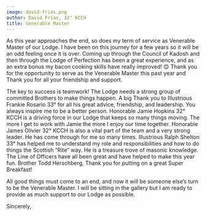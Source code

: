 ```yaml
---
image: david-frias.png
author: David Frias, 32° KCCH
title: Venerable Master
---
```


As this year approaches the end, so does my  term of service as Venerable Master of our Lodge.  I have been on this journey for a few years so it will be an odd feeling once it is over.  Coming up through the Council of Kadosh and then through the Lodge of Perfection has been a great experience, and as an extra bonus  my bacon cooking skills have really improved! 😊  Thank you for the opportunity to serve as the Venerable Master this past year and Thank you for all your friendship and support.

The key to success is teamwork!  The Lodge needs a strong group of committed Brothers to make things happen.  A big Thank you to Illustrious Frankie Rosario 33° for all his great advice, friendship, and leadership.  You always inspire me to be a better person.  Honorable Jamie Hopkins 32° KCCH is a driving force in our Lodge that keeps so many things moving.  The more I get to work with Jamie the more I enjoy our time together.  Honorable James Olivier 32° KCCH is also a vital part of the team and a very strong leader.  He has come through for me so many times.  Illustrious Ralph Shelton 33° has helped me to understand my role and responsibilities and how to do things the  Scottish “Rite”  way.  He is a treasure trove of masonic knowledge.  The Line of Officers have all been great and have helped to make this year fun.  Brother Todd Herschberg, Thank you for putting on a great Super Breakfast!

All good things must  come to an end, and now it will be someone else’s turn to be the Venerable Master.  I will be sitting in the gallery but I am ready to provide as much support to our Lodge as possible. 

Sincerely,
